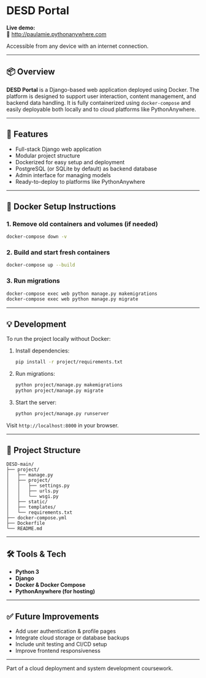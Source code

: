 
# DESD Portal

**Live demo:**  
🔗 http://paulamie.pythonanywhere.com

Accessible from any device with an internet connection.

---

## 📦 Overview

**DESD Portal** is a Django-based web application deployed using Docker. The platform is designed to support user interaction, content management, and backend data handling. It is fully containerized using `docker-compose` and easily deployable both locally and to cloud platforms like PythonAnywhere.

---

## 🚀 Features

- Full-stack Django web application
- Modular project structure
- Dockerized for easy setup and deployment
- PostgreSQL (or SQLite by default) as backend database
- Admin interface for managing models
- Ready-to-deploy to platforms like PythonAnywhere

---

## 🐳 Docker Setup Instructions

### 1. Remove old containers and volumes (if needed)
```bash
docker-compose down -v
```

### 2. Build and start fresh containers
```bash
docker-compose up --build
```

### 3. Run migrations
```bash
docker-compose exec web python manage.py makemigrations
docker-compose exec web python manage.py migrate
```

---

## 💡 Development

To run the project locally without Docker:

1. Install dependencies:
   ```bash
   pip install -r project/requirements.txt
   ```

2. Run migrations:
   ```bash
   python project/manage.py makemigrations
   python project/manage.py migrate
   ```

3. Start the server:
   ```bash
   python project/manage.py runserver
   ```

Visit `http://localhost:8000` in your browser.

---

## 📁 Project Structure

```
DESD-main/
├── project/
│   ├── manage.py
│   ├── project/
│   │   ├── settings.py
│   │   ├── urls.py
│   │   └── wsgi.py
│   ├── static/
│   ├── templates/
│   └── requirements.txt
├── docker-compose.yml
├── Dockerfile
└── README.md
```

---

## 🛠️ Tools & Tech

- **Python 3**
- **Django**
- **Docker & Docker Compose**
- **PythonAnywhere (for hosting)**

---

## ✅ Future Improvements

- Add user authentication & profile pages
- Integrate cloud storage or database backups
- Include unit testing and CI/CD setup
- Improve frontend responsiveness

---

Part of a cloud deployment and system development coursework.

